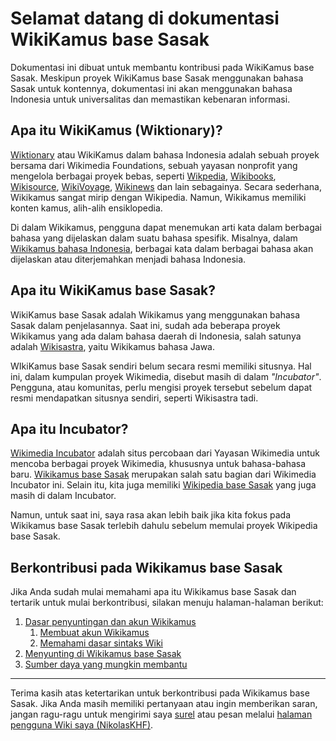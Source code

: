 # Selamat datang di dokumentasi WikiKamus base Sasak

Dokumentasi ini dibuat untuk membantu kontribusi pada WikiKamus base Sasak. Meskipun proyek WikiKamus base Sasak menggunakan bahasa Sasak untuk kontennya, dokumentasi ini akan menggunakan bahasa Indonesia untuk universalitas dan memastikan kebenaran informasi.

## Apa itu WikiKamus (Wiktionary)?

[Wiktionary](https://wiktionary.org) atau WikiKamus dalam bahasa Indonesia adalah sebuah proyek bersama dari Wikimedia Foundations, sebuah yayasan nonprofit yang mengelola berbagai proyek bebas, seperti [Wikpedia](https://wikipedia.org), [Wikibooks](https://wikibooks.org), [Wikisource](https://wikisource.org), [WikiVoyage](https://wikivoyage.org), [Wikinews](https://wikinews.org) dan lain sebagainya. Secara sederhana, Wikikamus sangat mirip dengan Wikipedia. Namun, Wikikamus memiliki konten kamus, alih-alih ensiklopedia.

Di dalam Wikikamus, pengguna dapat menemukan arti kata dalam berbagai bahasa yang dijelaskan dalam suatu bahasa spesifik. Misalnya, dalam [Wikikamus bahasa Indonesia](https://id.wiktionary.org), berbagai kata dalam berbagai bahasa akan dijelaskan atau diterjemahkan menjadi bahasa Indonesia.

## Apa itu WikiKamus base Sasak?

WikiKamus base Sasak adalah Wikikamus yang menggunakan bahasa Sasak dalam penjelasannya. Saat ini, sudah ada beberapa proyek Wikikamus yang ada dalam bahasa daerah di Indonesia, salah satunya adalah [Wikisastra](https://jv.wiktionary.org), yaitu Wikikamus bahasa Jawa.

WIkiKamus base Sasak sendiri belum secara resmi memiliki situsnya. Hal ini, dalam kumpulan proyek Wikimedia, disebut masih di dalam *"Incubator"*. Pengguna, atau komunitas, perlu mengisi proyek tersebut sebelum dapat resmi mendapatkan situsnya sendiri, seperti Wikisastra tadi.

## Apa itu Incubator?

[Wikimedia Incubator](https://incubator.wikimedia.org) adalah situs percobaan dari Yayasan Wikimedia untuk mencoba berbagai proyek Wikimedia, khususnya untuk bahasa-bahasa baru. [Wikikamus base Sasak](https://incubator.wikimedia.org/wiki/Wt/sas) merupakan salah satu bagian dari Wikimedia Incubator ini. Selain itu, kita juga memiliki [Wikipedia base Sasak](https://incubator.wikimedia.org/wiki/Wp/sas) yang juga masih di dalam Incubator.

Namun, untuk saat ini, saya rasa akan lebih baik jika kita fokus pada Wikikamus base Sasak terlebih dahulu sebelum memulai proyek Wikipedia base Sasak.

## Berkontribusi pada Wikikamus base Sasak

Jika Anda sudah mulai memahami apa itu Wikikamus base Sasak dan tertarik untuk mulai berkontribusi, silakan menuju halaman-halaman berikut:

1. [Dasar penyuntingan dan akun Wikikamus](dasar/index.md)
    1. [Membuat akun Wikikamus](../dasar/akun.md)
    2. [Memahami dasar sintaks Wiki](../dasar/sintaks.md)
2. [Menyunting di Wikikamus base Sasak](nyunting.md)
3. [Sumber daya yang mungkin membantu](sumber_daya.md)

---

Terima kasih atas ketertarikan untuk berkontribusi pada Wikikamus base Sasak. Jika Anda masih memiliki pertanyaan atau ingin memberikan saran, jangan ragu-ragu untuk mengirimi saya [surel](https://meta.wikimedia.org/wiki/Special:EmailUser/NikolasKHF) atau pesan melalui [halaman pengguna Wiki saya (NikolasKHF)](https://meta.wikimedia.org/wiki/User_talk:NikolasKHF).
